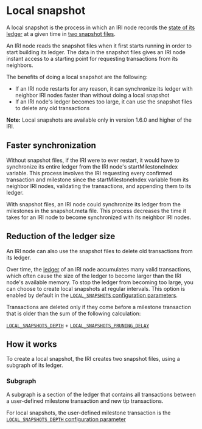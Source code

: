 # Local snapshot

A local snapshot is the process in which an IRI node records the [state of its ledger](/iri/concepts/the-distributed-ledger.md) at a given time in [two snapshot files](/iri/references/data-in-the-snapshot-files.md).

An IRI node reads the snapshot files when it first starts running in order to start building its ledger. The data in the snapshot files gives an IRI node instant access to a starting point for requesting transactions from its neighbors.

The benefits of doing a local snapshot are the following:

- If an IRI node restarts for any reason, it can synchronize its ledger with neighbor IRI nodes faster than without doing a local snapshot
- If an IRI node's ledger becomes too large, it can use the snapshot files to delete any old transactions

**Note:** Local snapshots are available only in version 1.6.0 and higher of the IRI.

## Faster synchronization

Without snapshot files, if the IRI were to ever restart, it would have to synchronize its entire ledger from the IRI node's startMilestoneIndex variable. This process involves the IRI requesting every confirmed transaction and milestone since the startMilestoneIndex variable from its neighbor IRI nodes, validating the transactions, and appending them to its ledger.

With snapshot files, an IRI node could synchronize its ledger from the milestones in the snapshot.meta file. This process decreases the time it takes for an IRI node to become synchronized with its neighbor IRI nodes.

## Reduction of the ledger size

An IRI node can also use the snapshot files to delete old transactions from its ledger.

Over time, the [ledger](/iri/concepts/the-distributed-ledger.md) of an IRI node accumulates many valid transactions, which often cause the size of the ledger to become larger than the IRI node's available memory. To stop the ledger from becoming too large, you can choose to create local snapshots at regular intervals. This option is enabled by default in the [`LOCAL_SNAPSHOTS` configuration parameters](/iri/references/iri-configuration-options#local-snapshots-enabled).

Transactions are deleted only if they come before a milestone transaction that is older than the sum of the following calculation:

[`LOCAL_SNAPSHOTS_DEPTH`](/iri/iri-configuration-options#local-snapshots-depth) +
[`LOCAL_SNAPSHOTS_PRUNING_DELAY`](/iri/iri-configuration-options#local-snapshots-pruning-delay)

## How it works

To create a local snapshot, the IRI creates two snapshot files, using a subgraph of its ledger.

### Subgraph

A subgraph is a section of the ledger that contains all transactions between a user-defined milestone transaction and new tip transactions.

For local snapshots, the user-defined milestone transaction is the [`LOCAL_SNAPSHOTS_DEPTH` configuration parameter](/iri/iri-configuration-options#local-snapshots-depth)
